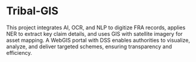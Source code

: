 # Tribal-GIS
This project integrates AI, OCR, and NLP to digitize FRA records, applies NER to extract key claim details, and uses GIS with satellite imagery for asset mapping. A WebGIS portal with DSS enables authorities to visualize, analyze, and deliver targeted schemes, ensuring transparency and efficiency.
